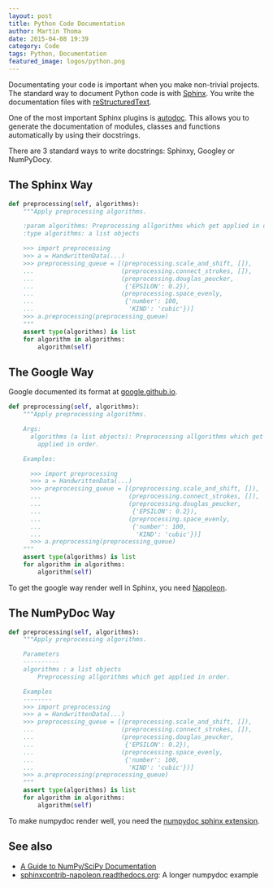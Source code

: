 ```yaml
---
layout: post
title: Python Code Documentation
author: Martin Thoma
date: 2015-04-08 19:39
category: Code
tags: Python, Documentation
featured_image: logos/python.png
---
```

Documentating your code is important when you make non-trivial projects. The
standard way to document Python code is with [Sphinx](http://sphinx-doc.org/).
You write the documentation files with [reStructuredText](http://docutils.sourceforge.net/docs/ref/rst/restructuredtext.html).

One of the most important Sphinx plugins is
[autodoc](http://sphinx-doc.org/ext/autodoc.html). This allows you to generate
the documentation of modules, classes and functions automatically by using
their docstrings.

There are 3 standard ways to write docstrings: Sphinxy, Googley or NumPyDocy.

## The Sphinx Way

```python
def preprocessing(self, algorithms):
    """Apply preprocessing algorithms.

    :param algorithms: Preprocessing allgorithms which get applied in order.
    :type algorithms: a list objects

    >>> import preprocessing
    >>> a = HandwrittenData(...)
    >>> preprocessing_queue = [(preprocessing.scale_and_shift, []),
    ...                        (preprocessing.connect_strokes, []),
    ...                        (preprocessing.douglas_peucker,
    ...                         {'EPSILON': 0.2}),
    ...                        (preprocessing.space_evenly,
    ...                         {'number': 100,
    ...                          'KIND': 'cubic'})]
    >>> a.preprocessing(preprocessing_queue)
    """
    assert type(algorithms) is list
    for algorithm in algorithms:
        algorithm(self)
```

## The Google Way

Google documented its format at [google.github.io](http://google.github.io/styleguide/pyguide.html#38-comments-and-docstrings).

```python
def preprocessing(self, algorithms):
    """Apply preprocessing algorithms.

    Args:
      algorithms (a list objects): Preprocessing allgorithms which get
        applied in order.

    Examples:

      >>> import preprocessing
      >>> a = HandwrittenData(...)
      >>> preprocessing_queue = [(preprocessing.scale_and_shift, []),
      ...                        (preprocessing.connect_strokes, []),
      ...                        (preprocessing.douglas_peucker,
      ...                         {'EPSILON': 0.2}),
      ...                        (preprocessing.space_evenly,
      ...                         {'number': 100,
      ...                          'KIND': 'cubic'})]
      >>> a.preprocessing(preprocessing_queue)
    """
    assert type(algorithms) is list
    for algorithm in algorithms:
        algorithm(self)
```

To get the google way render well in Sphinx, you need [Napoleon](https://pypi.python.org/pypi/sphinxcontrib-napoleon).


## The NumPyDoc Way

```python
def preprocessing(self, algorithms):
    """Apply preprocessing algorithms.

    Parameters
    ----------
    algorithms : a list objects
        Preprocessing allgorithms which get applied in order.

    Examples
    --------
    >>> import preprocessing
    >>> a = HandwrittenData(...)
    >>> preprocessing_queue = [(preprocessing.scale_and_shift, []),
    ...                        (preprocessing.connect_strokes, []),
    ...                        (preprocessing.douglas_peucker,
    ...                         {'EPSILON': 0.2}),
    ...                        (preprocessing.space_evenly,
    ...                         {'number': 100,
    ...                          'KIND': 'cubic'})]
    >>> a.preprocessing(preprocessing_queue)
    """
    assert type(algorithms) is list
    for algorithm in algorithms:
        algorithm(self)
```

To make numpydoc render well, you need the [numpydoc sphinx extension](https://pypi.python.org/pypi/numpydoc).

## See also

* [A Guide to NumPy/SciPy Documentation](https://github.com/numpy/numpy/blob/master/doc/HOWTO_DOCUMENT.rst.txt)
* [sphinxcontrib-napoleon.readthedocs.org](http://sphinxcontrib-napoleon.readthedocs.org/en/latest/example_numpy.html): A longer numpydoc example